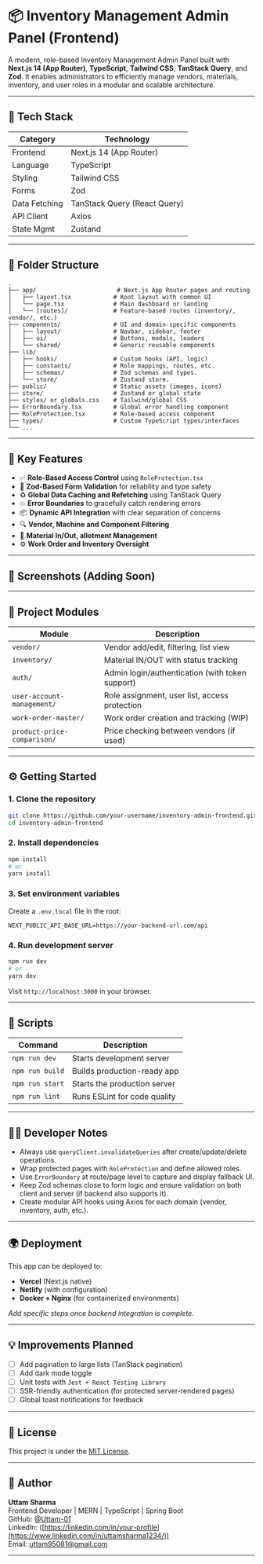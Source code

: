 # 📦 Inventory Management Admin Panel (Frontend)

A modern, role-based Inventory Management Admin Panel built with **Next.js 14 (App Router)**, **TypeScript**, **Tailwind CSS**, **TanStack Query**, and **Zod**. It enables administrators to efficiently manage vendors, materials, inventory, and user roles in a modular and scalable architecture.

---

## 🚀 Tech Stack

| Category     | Technology                  |
|--------------|-----------------------------|
| Frontend     | Next.js 14 (App Router)     |
| Language     | TypeScript                  |
| Styling      | Tailwind CSS                |
| Forms        | Zod                         |
| Data Fetching| TanStack Query (React Query)|
| API Client   | Axios                       |
| State Mgmt   | Zustand  

---

## 📁 Folder Structure

```
.
├── app/                       # Next.js App Router pages and routing
│   ├── layout.tsx            # Root layout with common UI
│   └── page.tsx              # Main dashboard or landing
│   └── [routes]/             # Feature-based routes (inventory/, vendor/, etc.)
├── components/               # UI and domain-specific components
│   ├── layout/               # Navbar, sidebar, footer
│   ├── ui/                   # Buttons, modals, loaders
│   └── shared/               # Generic reusable components
├── lib/
│   ├── hooks/                # Custom hooks (API, logic)
│   ├── constants/            # Role mappings, routes, etc.
│   ├── schemas/              # Zod schemas and types.
│   └── store/                # Zustand store.
├── public/                   # Static assets (images, icons)
├── store/                    # Zustand or global state
├── styles/ or globals.css    # Tailwind/global CSS
├── ErrorBoundary.tsx         # Global error handling component
├── RoleProtection.tsx        # Role-based access component
├── types/                    # Custom TypeScript types/interfaces
└── ...
```

---

## 🧩 Key Features

- ✅ **Role-Based Access Control** using `RoleProtection.tsx`
- 🧠 **Zod-Based Form Validation** for reliability and type safety
- ♻️ **Global Data Caching and Refetching** using TanStack Query
- 💥 **Error Boundaries** to gracefully catch rendering errors
- 📦 **Dynamic API Integration** with clear separation of concerns
- 🔍 **Vendor, Machine and Component Filtering**
- 🔁 **Material In/Out, allotment Management**
- ⚙️ **Work Order and Inventory Oversight**

---

## 📸 Screenshots (Adding Soon)
---

## 🧪 Project Modules

| Module                 | Description                                      |
|------------------------|--------------------------------------------------|
| `vendor/`              | Vendor add/edit, filtering, list view            |
| `inventory/`           | Material IN/OUT with status tracking             |
| `auth/`                | Admin login/authentication (with token support) |
| `user-account-management/` | Role assignment, user list, access protection |
| `work-order-master/`   | Work order creation and tracking (WIP)          |
| `product-price-comparison/` | Price checking between vendors (if used)    |

---

## ⚙️ Getting Started

### 1. Clone the repository

```bash
git clone https://github.com/your-username/inventory-admin-frontend.git
cd inventory-admin-frontend
```

### 2. Install dependencies

```bash
npm install
# or
yarn install
```

### 3. Set environment variables

Create a `.env.local` file in the root:

```env
NEXT_PUBLIC_API_BASE_URL=https://your-backend-url.com/api
```

### 4. Run development server

```bash
npm run dev
# or
yarn dev
```

Visit `http://localhost:3000` in your browser.

---

## 🧰 Scripts

| Command        | Description                     |
|----------------|---------------------------------|
| `npm run dev`  | Starts development server        |
| `npm run build`| Builds production-ready app      |
| `npm run start`| Starts the production server     |
| `npm run lint` | Runs ESLint for code quality     |

---

## 🧑‍💻 Developer Notes

- Always use `queryClient.invalidateQueries` after create/update/delete operations.
- Wrap protected pages with `RoleProtection` and define allowed roles.
- Use `ErrorBoundary` at route/page level to capture and display fallback UI.
- Keep Zod schemas close to form logic and ensure validation on both client and server (if backend also supports it).
- Create modular API hooks using Axios for each domain (vendor, inventory, auth, etc.).

---

## 🌍 Deployment

This app can be deployed to:

- **Vercel** (Next.js native)
- **Netlify** (with configuration)
- **Docker + Nginx** (for containerized environments)

*Add specific steps once backend integration is complete.*

---

## 💡 Improvements Planned

- [ ] Add pagination to large lists (TanStack pagination)
- [ ] Add dark mode toggle
- [ ] Unit tests with `Jest + React Testing Library`
- [ ] SSR-friendly authentication (for protected server-rendered pages)
- [ ] Global toast notifications for feedback

---

## 📄 License

This project is under the [MIT License](LICENSE).

---

## 👤 Author

**Uttam Sharma**  
Frontend Developer | MERN | TypeScript | Spring Boot  
GitHub: [@Uttam-01](https://github.com/Uttam-01)  
LinkedIn: ([https://linkedin.com/in/your-profile](https://www.linkedin.com/in/uttamsharma1234/))  
Email: uttam95081@gmail.com

---
